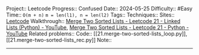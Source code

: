 Project:: Leetcode
Progress:: Confused
Date:: 2024-05-25
Difficulty:: #Easy 
Time:: `O(m + n)` `m = len(l1), n = len(l2)`
Tags:: 
Techniques:: 
Sites:: [Leetcode](https://leetcode.com/problems/merge-two-sorted-lists/description/)
Walkthrough:: [Merge Two Sorted Lists - Leetcode 21 - Linked Lists (Python) - YouTube](https://www.youtube.com/watch?v=5Rec4JS9H5o), [Merge Two Sorted Lists - Leetcode 21 - Python - YouTube](https://www.youtube.com/watch?v=XIdigk956u0)
Related problems:: 
Code:: [[21.merge-two-sorted-lists_loop.py]], [[21.merge-two-sorted-lists_rec.py]]
Note:: 

---
